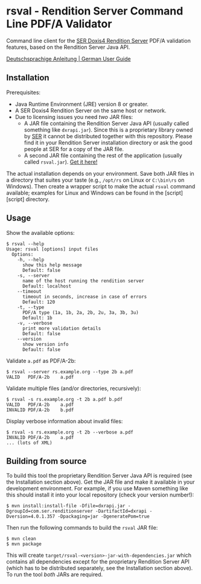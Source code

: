 # rsval - Rendition Server Command Line PDF/A Validator

Command line client for the [SER Doxis4 Rendition Server][rs] PDF/A validation
features, based on the Rendition Server Java API.

[rs]: https://web.archive.org/web/20181122130019/http://www.ser-solutions.com/media-library/overview/medien/server-side-format-conversion-doxis4-rendition-server.html

[Deutschsprachige Anleitung | German User Guide](HOWTO.de.md)

## Installation

Prerequisites:

* Java Runtime Environment (JRE) version 8 or greater.
* A SER Doxis4 Rendition Server on the same host or network.
* Due to licensing issues you need *two* JAR files:
  * A JAR file containing the Rendition Server Java API (usually called
    something like `dxrapi.jar`). Since this is a proprietary library owned by
    [SER][ser] it cannot be distributed together with this repository. Please
    find it in your Rendition Server installation directory or ask the good
    people at SER for a copy of the JAR file.
  * A second JAR file containing the rest of the application (usually called
    `rsval.jar`). [Get it here!][releases]

The actual installation depends on your environment. Save both JAR files in a
directory that suites your taste (e.g., `/opt/rs` on Linux or `C:\bin\rs` on
Windows). Then create a wrapper script to make the actual `rsval` command
available; examples for Linux and Windows can be found in the [script][script]
directory.

[ser]: https://www.sergroup.com/en/
[releases]: http://example.org/TODO

## Usage

Show the available options:

~~~console
$ rsval --help
Usage: rsval [options] input files
  Options:
    -h, --help
      show this help message
      Default: false
    -s, --server
      name of the host running the rendition server
      Default: localhost
    --timeout
      timeout in seconds, increase in case of errors
      Default: 120
    -t, --type
      PDF/A type (1a, 1b, 2a, 2b, 2u, 3a, 3b, 3u)
      Default: 1b
    -v, --verbose
      print more validation details
      Default: false
    --version
      show version info
      Default: false
~~~

Validate `a.pdf` as PDF/A-2b:

~~~console
$ rsval --server rs.example.org --type 2b a.pdf
VALID   PDF/A-2b    a.pdf
~~~

Validate multiple files (and/or directories, recursively):

~~~console
$ rsval -s rs.example.org -t 2b a.pdf b.pdf
VALID   PDF/A-2b    a.pdf
INVALID PDF/A-2b    b.pdf
~~~

Display verbose information about invalid files:

~~~console
$ rsval -s rs.example.org -t 2b --verbose a.pdf
INVALID PDF/A-2b    a.pdf
... (lots of XML)
~~~

## Building from source

To build this tool the proprietary Rendition Server Java API is required (see
the Installation section above). Get the JAR file and make it available in your
development environment. For example, if you use Maven something like this
should install it into your local repository (check your version number!):

~~~console
$ mvn install:install-file -Dfile=dxrapi.jar -DgroupId=com.ser.renditionserver -DartifactId=dxrapi -Dversion=4.0.1.357 -Dpackaging=jar -DgeneratePom=true
~~~

Then run the following commands to build the `rsval` JAR file:

~~~console
$ mvn clean
$ mvn package
~~~

This will create `target/rsval-<version>-jar-with-dependencies.jar` which
contains all dependencies except for the proprietary Rendition Server API (which
has to be distributed separately, see the Installation section above). To run
the tool *both* JARs are required.
